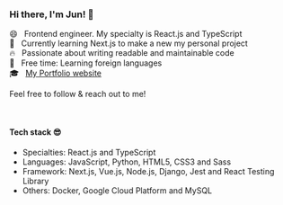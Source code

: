 ### Hi there, I'm Jun! 👋

😄 &nbsp; Frontend engineer. My specialty is React.js and TypeScript  
🌱 &nbsp; Currently learning Next.js to make a new my personal project  
🔥 &nbsp; Passionate about writing readable and maintainable code     
🍵 &nbsp; Free time: Learning foreign languages    
🎓 &nbsp; [My Portfolio website](https://junyamada.info/)  

Feel free to follow &amp; reach out to me!  
 

<br/>

#### Tech stack 😎 
- Specialties: React.js and TypeScript   
- Languages: JavaScript, Python, HTML5, CSS3 and Sass  
- Framework: Next.js, Vue.js, Node.js, Django, Jest and React Testing Library  
- Others: Docker, Google Cloud Platform and MySQL  


<!--
**eastend-street/eastend-street** is a ✨ _special_ ✨ repository because its `README.md` (this file) appears on your GitHub profile.

Here are some ideas to get you started:

- 🔭 I’m currently working on ...
- 🌱 I’m currently learning ...
- 👯 I’m looking to collaborate on ...
- 🤔 I’m looking for help with ...
- 💬 Ask me about ...
- 📫 How to reach me: ...
- 😄 Pronouns: ...
- ⚡ Fun fact: ...
-->
